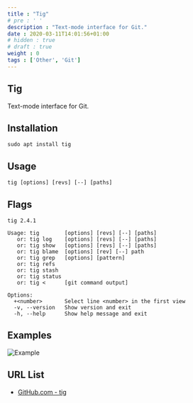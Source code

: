 ```yaml
---
title : "Tig"
# pre : ' '
description : "Text-mode interface for Git."
date : 2020-03-11T14:01:56+01:00
# hidden : true
# draft : true
weight : 0
tags : ['Other', 'Git']
---
```


## Tig

Text-mode interface for Git.

## Installation

```plain
sudo apt install tig
```

## Usage

```plain
tig [options] [revs] [--] [paths]
```

## Flags

```plain
tig 2.4.1

Usage: tig        [options] [revs] [--] [paths]
   or: tig log    [options] [revs] [--] [paths]
   or: tig show   [options] [revs] [--] [paths]
   or: tig blame  [options] [rev] [--] path
   or: tig grep   [options] [pattern]
   or: tig refs
   or: tig stash
   or: tig status
   or: tig <      [git command output]

Options:
  +<number>       Select line <number> in the first view
  -v, --version   Show version and exit
  -h, --help      Show help message and exit
```

## Examples

![Example](images/example.png)

## URL List

- [GitHub.com - tig](https://github.com/jonas/tig)

